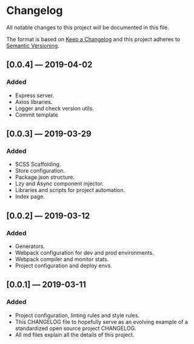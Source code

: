 # Changelog

All notable changes to this project will be documented in this file.

The format is based on [Keep a Changelog](http://keepachangelog.com/en/1.0.0/)
and this project adheres to [Semantic Versioning](http://semver.org/spec/v2.0.0.html).

## [0.0.4] — 2019-04-02

### Added

- Express server.
- Axios libraries.
- Logger and check version utils.
- Commit template

## [0.0.3] — 2019-03-29

### Added

- SCSS Scaffolding.
- Store configuration.
- Package.json structure.
- Lzy and Async component injector.
- Libraries and scripts for project automation.
- Index page.

## [0.0.2] — 2019-03-12

### Added

- Generators.
- Webpack configuration for dev and prod environments.
- Webpack compiler and monitor stats.
- Project configuration and deploy envs.

## [0.0.1] — 2019-03-11

### Added

- Project configuration, linting rules and style rules.
- This CHANGELOG file to hopefully serve as an evolving example of a standardized open source project CHANGELOG.
- All md files explain all the details of this project.
